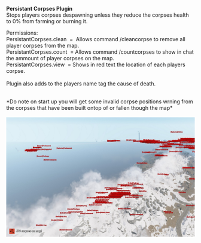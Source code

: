 <p><strong>Persistant Corpses Plugin</strong><br />Stops players corpses despawning unless they reduce the corpses health to 0% from farming or burning it.</p>
<p>Permissions:<br /> PersistantCorpses.clean&nbsp; =&nbsp; Allows command /cleancorpse to remove all player corpses from the map.<br /> PersistantCorpses.count&nbsp; = Allows command /countcorpses to show in chat the ammount of player corpses on the map.<br /> PersistantCorpses.view&nbsp; = Shows in red text the location of each players corpse.<br /><br />Plugin also adds to the players name tag the cause of death.<br /><br /></p>
<p>*Do note on start up you will get some invalid corpse positions wrning from the corpses that have been built ontop of or fallen though the map*<br /><br /><img src="https://github.com/bmgjet/PersistantCorpses/raw/main/corpsescreenshot.jpg" alt=""/></p>
